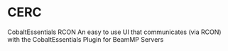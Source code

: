 # CERC
CobaltEssentials RCON 
An easy to use UI that communicates (via RCON) with the CobaltEssentials Plugin for BeamMP Servers
